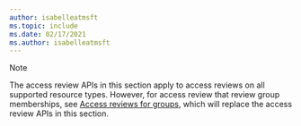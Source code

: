 ```yaml
---
author: isabelleatmsft
ms.topic: include
ms.date: 02/17/2021
ms.author: isabelleatmsft
---
```


<!-- markdownlint-disable MD041-->

>[!NOTE]
>The access review APIs in this section apply to access reviews on all supported resource types. However, for access review that review group memberships, see [Access reviews for groups](accessreviewsv2-root.md), which will replace the access review APIs in this section.
